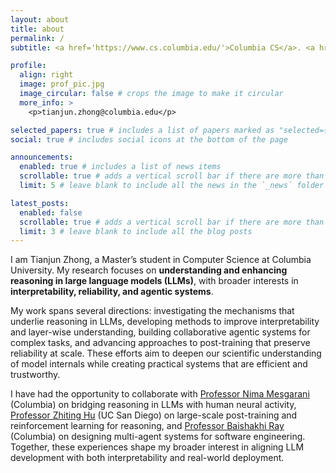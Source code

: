 ```yaml
---
layout: about
title: about
permalink: /
subtitle: <a href='https://www.cs.columbia.edu/'>Columbia CS</a>. <a href='https://naplab.ee.columbia.edu/'>NAP Lab</a>. <a href='https://www.rayb.info/ariselab'>ARiSE Lab</a>.

profile:
  align: right
  image: prof_pic.jpg
  image_circular: false # crops the image to make it circular
  more_info: >
    <p>tianjun.zhong@columbia.edu</p>

selected_papers: true # includes a list of papers marked as "selected={true}"
social: true # includes social icons at the bottom of the page

announcements:
  enabled: true # includes a list of news items
  scrollable: true # adds a vertical scroll bar if there are more than 3 news items
  limit: 5 # leave blank to include all the news in the `_news` folder

latest_posts:
  enabled: false
  scrollable: true # adds a vertical scroll bar if there are more than 3 new posts items
  limit: 3 # leave blank to include all the blog posts
---
```


I am Tianjun Zhong, a Master’s student in Computer Science at Columbia University. My research focuses on **understanding and enhancing reasoning in large language models (LLMs)**, with broader interests in **interpretability, reliability, and agentic systems**.

My work spans several directions: investigating the mechanisms that underlie reasoning in LLMs, developing methods to improve interpretability and layer-wise understanding, building collaborative agentic systems for complex tasks, and advancing approaches to post-training that preserve reliability at scale. These efforts aim to deepen our scientific understanding of model internals while creating practical systems that are efficient and trustworthy.

I have had the opportunity to collaborate with [Professor Nima Mesgarani](https://nima.ee.columbia.edu/) (Columbia) on bridging reasoning in LLMs with human neural activity, [Professor Zhiting Hu](https://zhiting.ucsd.edu/) (UC San Diego) on large-scale post-training and reinforcement learning for reasoning, and [Professor Baishakhi Ray](https://www.rayb.info/) (Columbia) on designing multi-agent systems for software engineering. Together, these experiences shape my broader interest in aligning LLM development with both interpretability and real-world deployment.

<!-- Write your biography here. Tell the world about yourself. Link to your favorite [subreddit](http://reddit.com). You can put a picture in, too. The code is already in, just name your picture `prof_pic.jpg` and put it in the `img/` folder.

Put your address / P.O. box / other info right below your picture. You can also disable any of these elements by editing `profile` property of the YAML header of your `_pages/about.md`. Edit `_bibliography/papers.bib` and Jekyll will render your [publications page](/al-folio/publications/) automatically.

Link to your social media connections, too. This theme is set up to use [Font Awesome icons](https://fontawesome.com/) and [Academicons](https://jpswalsh.github.io/academicons/), like the ones below. Add your Facebook, Twitter, LinkedIn, Google Scholar, or just disable all of them. -->
